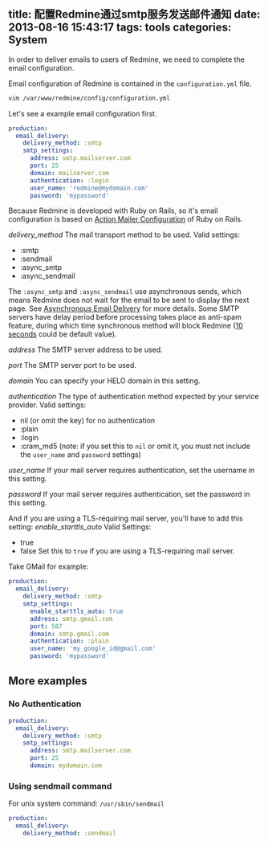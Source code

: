 title: 配置Redmine通过smtp服务发送邮件通知
date: 2013-08-16 15:43:17
tags: tools
categories: System
---

In order to deliver emails to users of Redmine, we need to complete the email configuration.

Email configuration of Redmine is contained in the `configuration.yml` file.

```bash
vim /var/www/redmine/config/configuration.yml
```

Let's see a example email configuration first.

```yml
production:
  email_delivery:
    delivery_method: :smtp
    smtp_settings:
      address: smtp.mailserver.com
      port: 25
      domain: mailserver.com
      authentication: :login
      user_name: 'redmine@mydomain.com'
      password: 'mypassword'
```

Because Redmine is developed with Ruby on Rails, so it's email configuration is based on [Action Mailer Configuration](http://guides.rubyonrails.org/action_mailer_basics.html#action-mailer-configuration) of Ruby on Rails.

*delivery_method*
The mail transport method to be used.
Valid settings:
* :smtp
* :sendmail
* :async_smtp
* :async_sendmail

The `:async_smtp` and `:async_sendmail` use asynchronous sends, which means Redmine does not wait for the email to be sent to display the next page. See [Asynchronous Email Delivery](http://redmineblog.com/articles/asynchronous-email-delivery/) for more details. Some SMTP servers have delay period before processing takes place as anti-spam feature, during which time synchronous method will block Redmine ([10 seconds](http://answers.bitnami.org/questions/4421/updating-an-issue-in-redmine-takes-10-seconds) could be default value).

*address*
The SMTP server address to be used.

*port*
The SMTP server port to be used.

*domain*
You can specify your HELO domain in this setting.

*authentication*
The type of authentication method expected by your service provider.
Valid settings:
* nil (or omit the key) for no authentication
* :plain
* :login
* :cram_md5
(note: if you set this to `nil` or omit it, you must not include the `user_name` and `password` settings)

*user_name*
If your mail server requires authentication, set the username in this setting.

*password*
If your mail server requires authentication, set the password in this setting.

And if you are using a TLS-requiring mail server, you'll have to add this setting:
*enable_starttls_auto*
Valid Settings:
* true
* false
Set this to `true` if you are using a TLS-requiring mail server.

Take GMail for example:

```yml
production:
  email_delivery:
    delivery_method: :smtp
    smtp_settings:
      enable_starttls_auto: true
      address: smtp.gmail.com
      port: 587
      domain: smtp.gmail.com
      authentication: :plain
      user_name: 'my_google_id@gmail.com'
      password: 'mypassword'
```

## More examples

### No Authentication

```yml
production:
  email_delivery:
    delivery_method: :smtp
    smtp_settings:
      address: smtp.mailserver.com
      port: 25
      domain: mydomain.com
```

### Using __sendmail__ command
For unix system command: `/usr/sbin/sendmail`
```yml
production:
  email_delivery:
    delivery_method: :sendmail
```

